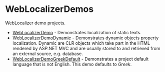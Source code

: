 # WebLocalizerDemos
WebLocalizer demo projects.

- [WebLocalizerDemo](https://github.com/Code-Solidi/WebLocalizerDemos/edit/master/WebLocalizerDemo) - Demonstrates localization of static texts.
- [WebLocalizerDemoDynamic](https://github.com/Code-Solidi/WebLocalizerDemos/tree/master/WebLocalizerDemoDynamic) - Demonstrates dynamic objects property localization. Dynamic are CLR objects which take part in the HTML rendered by ASP.NET MVC and are usually stored to and retrieved from an external source, e.g. database.
- [WebLocalizerDemoGreekDefault](https://github.com/Code-Solidi/WebLocalizerDemos/tree/master/WebLocalizerDemoGreekDefault) - Demonstrates a project default language that is not English. This demo defaults to *Greek*.
